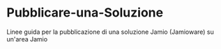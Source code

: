 # Pubblicare-una-Soluzione
Linee guida per la pubblicazione di una soluzione Jamio (Jamioware) su un'area Jamio
